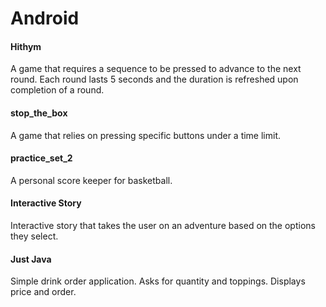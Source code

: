 # Android
#### Hithym
A game that requires a sequence to be pressed to advance to the next round. Each round lasts 5 seconds and the duration is refreshed upon completion of a round. 
#### stop_the_box
A game that relies on pressing specific buttons under a time limit. 
#### practice_set_2
A personal score keeper for basketball.
#### Interactive Story
Interactive story that takes the user on an adventure based on the options they select.
#### Just Java
Simple drink order application. Asks for quantity and toppings. Displays price and order.
